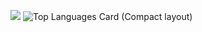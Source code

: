 <!--
**Amplil/Amplil** is a ✨ _special_ ✨ repository because its `README.md` (this file) appears on your GitHub profile.

Here are some ideas to get you started:

- 🔭 I’m currently working on ...
- 🌱 I’m currently learning ...
- 👯 I’m looking to collaborate on ...
- 🤔 I’m looking for help with ...
- 💬 Ask me about ...
- 📫 How to reach me: ...
- 😄 Pronouns: ...
- ⚡ Fun fact: ...
-->

<!-- ![Top Languages Card](https://github-readme-stats.vercel.app/api/top-langs/?username=Amplil) -->
![](https://github-profile-summary-cards.vercel.app/api/cards/profile-details?username=Amplil&theme=vue)
![Top Languages Card (Compact layout)](https://github-readme-stats.vercel.app/api/top-langs/?username=zizi4n5&layout=compact)
